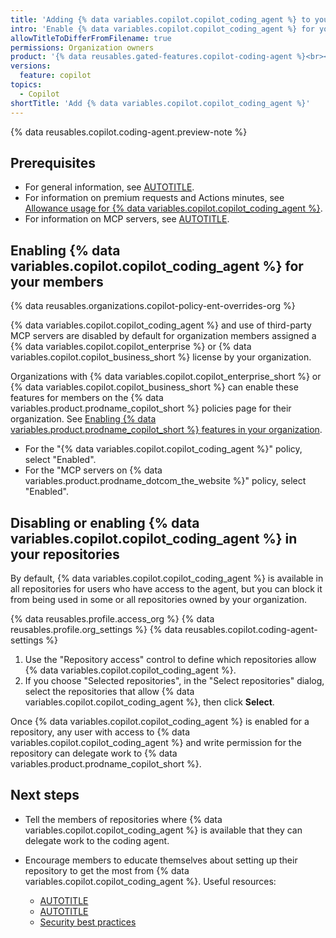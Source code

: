 ```yaml
---
title: 'Adding {% data variables.copilot.copilot_coding_agent %} to your organization'
intro: 'Enable {% data variables.copilot.copilot_coding_agent %} for your members and control the repositories where it is available.'
allowTitleToDifferFromFilename: true
permissions: Organization owners
product: '{% data reusables.gated-features.copilot-coding-agent %}<br><a href="https://github.com/github-copilot/purchase?ref_cta=Copilot+Enterprise+trial&ref_cta=Copilot+Business+trial&ref_loc=adding-cca-to-org" target="_blank" class="btn btn-primary mt-3 mr-3 no-underline"><span>Sign up for {% data variables.product.prodname_copilot_short %}</span> {% octicon "link-external" height:16 %}</a>'
versions:
  feature: copilot
topics:
  - Copilot
shortTitle: 'Add {% data variables.copilot.copilot_coding_agent %}'
---
```


{% data reusables.copilot.coding-agent.preview-note %}

## Prerequisites

* For general information, see [AUTOTITLE](/copilot/rolling-out-github-copilot-at-scale/enabling-developers/using-copilot-coding-agent-in-org).
* For information on premium requests and Actions minutes, see [Allowance usage for {% data variables.copilot.copilot_coding_agent %}](/billing/managing-billing-for-your-products/managing-billing-for-github-copilot/about-billing-for-github-copilot#allowance-usage-for-copilot-coding-agent).
* For information on MCP servers, see [AUTOTITLE](/copilot/using-github-copilot/coding-agent/extending-copilot-coding-agent-with-mcp).

## Enabling {% data variables.copilot.copilot_coding_agent %} for your members

{% data reusables.organizations.copilot-policy-ent-overrides-org %}

{% data variables.copilot.copilot_coding_agent %} and use of third-party MCP servers are disabled by default for organization members assigned a {% data variables.copilot.copilot_enterprise %} or {% data variables.copilot.copilot_business_short %} license by your organization.

Organizations with {% data variables.copilot.copilot_enterprise_short %} or {% data variables.copilot.copilot_business_short %} can enable these features for members on the {% data variables.product.prodname_copilot_short %} policies page for their organization. See [Enabling {% data variables.product.prodname_copilot_short %} features in your organization](/copilot/managing-copilot/managing-github-copilot-in-your-organization/managing-policies-for-copilot-in-your-organization#enabling-copilot-features-in-your-organization).

* For the "{% data variables.copilot.copilot_coding_agent %}" policy, select "Enabled".
* For the "MCP servers on {% data variables.product.prodname_dotcom_the_website %}" policy, select "Enabled".

## Disabling or enabling {% data variables.copilot.copilot_coding_agent %} in your repositories

By default, {% data variables.copilot.copilot_coding_agent %} is available in all repositories for users who have access to the agent, but you can block it from being used in some or all repositories owned by your organization.

{% data reusables.profile.access_org %}
{% data reusables.profile.org_settings %}
{% data reusables.copilot.coding-agent-settings %}
1. Use the "Repository access" control to define which repositories allow {% data variables.copilot.copilot_coding_agent %}.
1. If you choose "Selected repositories", in the "Select repositories" dialog, select the repositories that allow {% data variables.copilot.copilot_coding_agent %}, then click **Select**.

Once {% data variables.copilot.copilot_coding_agent %} is enabled for a repository, any user with access to {% data variables.copilot.copilot_coding_agent %} and write permission for the repository can delegate work to {% data variables.product.prodname_copilot_short %}.

## Next steps

* Tell the members of repositories where {% data variables.copilot.copilot_coding_agent %} is available that they can delegate work to the coding agent.
* Encourage members to educate themselves about setting up their repository to get the most from {% data variables.copilot.copilot_coding_agent %}. Useful resources:

   * [AUTOTITLE](/copilot/using-github-copilot/using-copilot-coding-agent-to-work-on-issues/best-practices-for-using-copilot-to-work-on-tasks)
   * [AUTOTITLE](/copilot/customizing-copilot/customizing-the-development-environment-for-copilot-coding-agent)
   * [Security best practices](/copilot/rolling-out-github-copilot-at-scale/enabling-developers/using-copilot-coding-agent-in-org#security-best-practices)
